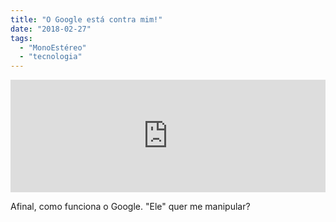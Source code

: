 ```yaml
---
title: "O Google está contra mim!"
date: "2018-02-27"
tags: 
  - "MonoEstéreo"
  - "tecnologia"
---
```


<iframe style="width: 100%; height: 180px;" src="https://anchor.fm/monoestereo/embed/episodes/O-Google-est-contra-mim-e146hp" width="100%" height="180px" frameborder="0" scrolling="no"></iframe>

Afinal, como funciona o Google. "Ele" quer me manipular?
